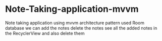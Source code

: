 # Note-Taking-application-mvvm
Note taking application using mvvm architecture pattern
used Room database 
we can add the notes delete the notes 
see all the added notes in the RecyclerView and also delete them
